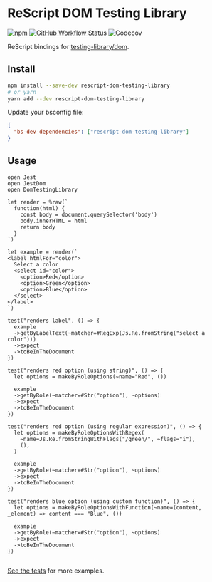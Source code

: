 # ReScript DOM Testing Library

[![npm](https://img.shields.io/npm/v/rescript-dom-testing-library?label=version&style=flat-square)](https://www.npmjs.com/package/rescript-dom-testing-library)
[![GitHub Workflow Status](https://img.shields.io/github/workflow/status/brnrdog/rescript-dom-testing-library/Version%20Release?style=flat-square)](https://github.com/brnrdog/rescript-dom-testing-library/actions/workflows/release.yml)
![Codecov](https://img.shields.io/codecov/c/github/brnrdog/rescript-dom-testing-library?style=flat-square)

ReScript bindings for [testing-library/dom](https://github.com/testing-library/dom-testing-library/).

## Install

```bash
npm install --save-dev rescript-dom-testing-library
# or yarn
yarn add --dev rescript-dom-testing-library
```

Update your bsconfig file:

```json
{
  "bs-dev-dependencies": ["rescript-dom-testing-library"]
}
```

## Usage

```res
open Jest
open JestDom
open DomTestingLibrary

let render = %raw(`
  function(html) {
    const body = document.querySelector('body')
    body.innerHTML = html
    return body
  }
`)

let example = render(`
<label htmlFor="color">
  Select a color
  <select id="color">
    <option>Red</option>
    <option>Green</option>
    <option>Blue</option>
  </select>
</label>
`)

test("renders label", () => {
  example
  ->getByLabelText(~matcher=#RegExp(Js.Re.fromString("select a color")))
  ->expect
  ->toBeInTheDocument
})

test("renders red option (using string)", () => {
  let options = makeByRoleOptions(~name="Red", ())

  example
  ->getByRole(~matcher=#Str("option"), ~options)
  ->expect
  ->toBeInTheDocument
})

test("renders red option (using regular expression)", () => {
  let options = makeByRoleOptionsWithRegex(
    ~name=Js.Re.fromStringWithFlags("/green/", ~flags="i"),
    (),
  )

  example
  ->getByRole(~matcher=#Str("option"), ~options)
  ->expect
  ->toBeInTheDocument
})

test("renders blue option (using custom function)", () => {
  let options = makeByRoleOptionsWithFunction(~name=(content, _element) => content === "Blue", ())

  example
  ->getByRole(~matcher=#Str("option"), ~options)
  ->expect
  ->toBeInTheDocument
})


```

[See the tests](https://github.com/brnrdog/rescript-dom-testing-library/blob/master/__tests__/DomTestingLibraryTest.res) for more examples.
